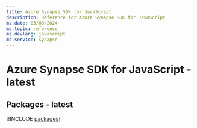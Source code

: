 ```yaml
---
title: Azure Synapse SDK for JavaScript
description: Reference for Azure Synapse SDK for JavaScript
ms.date: 03/08/2024
ms.topic: reference
ms.devlang: javascript
ms.service: synapse
---
```

# Azure Synapse SDK for JavaScript - latest
## Packages - latest
[!INCLUDE [packages](synapse-index.md)]